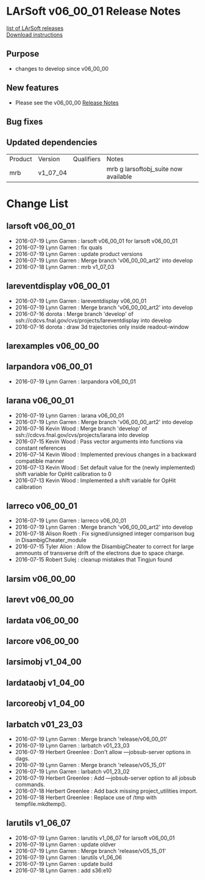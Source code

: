 # LArSoft v06_00_01 Release Notes



[list of LArSoft releases](LArSoft_release_list)  
[Download instructions](https://scisoft.fnal.gov/scisoft/bundles/larsoft/v06_00_01/larsoft-v06_00_01.html)

## Purpose

-   changes to develop since v06_00_00

## New features

-   Please see the v06_00_00 [Release Notes](ReleaseNotes060000)

## Bug fixes

## Updated dependencies

|         |          |            |                                      |
|---------|----------|------------|--------------------------------------|
| Product | Version  | Qualifiers | Notes                                |
| mrb     | v1_07_04 |            | mrb g larsoftobj_suite now available |

# Change List

## larsoft v06_00_01

-   2016-07-19 Lynn Garren : larsoft v06_00_01 for larsoft v06_00_01
-   2016-07-19 Lynn Garren : fix quals
-   2016-07-19 Lynn Garren : update product versions
-   2016-07-19 Lynn Garren : Merge branch 'v06_00_00_art2' into develop
-   2016-07-18 Lynn Garren : mrb v1_07_03

## lareventdisplay v06_00_01

-   2016-07-19 Lynn Garren : lareventdisplay v06_00_01
-   2016-07-19 Lynn Garren : Merge branch 'v06_00_00_art2' into develop
-   2016-07-16 dorota : Merge branch 'develop' of ssh://cdcvs.fnal.gov/cvs/projects/lareventdisplay into develop
-   2016-07-16 dorota : draw 3d trajectories only inside readout-window

## larexamples v06_00_00

## larpandora v06_00_01

-   2016-07-19 Lynn Garren : larpandora v06_00_01

## larana v06_00_01

-   2016-07-19 Lynn Garren : larana v06_00_01
-   2016-07-19 Lynn Garren : Merge branch 'v06_00_00_art2' into develop
-   2016-07-16 Kevin Wood : Merge branch 'develop' of ssh://cdcvs.fnal.gov/cvs/projects/larana into develop
-   2016-07-15 Kevin Wood : Pass vector arguments into functions via constant references
-   2016-07-14 Kevin Wood : Implemented previous changes in a backward compatible manner
-   2016-07-13 Kevin Wood : Set default value for the (newly implemented) shift variable for OpHit calibration to 0
-   2016-07-13 Kevin Wood : Implemented a shift variable for OpHit calibration

## larreco v06_00_01

-   2016-07-19 Lynn Garren : larreco v06_00_01
-   2016-07-19 Lynn Garren : Merge branch 'v06_00_00_art2' into develop
-   2016-07-18 Alison Roeth : Fix signed/unsigned integer comparison bug in DisambigCheater_module
-   2016-07-15 Tyler Alion : Allow the DisambigCheater to correct for large ammounts of transverse drift of the electrons due to space charge.
-   2016-07-15 Robert Sulej : cleanup mistakes that Tingjun found

## larsim v06_00_00

## larevt v06_00_00

## lardata v06_00_00

## larcore v06_00_00

## larsimobj v1_04_00

## lardataobj v1_04_00

## larcoreobj v1_04_00

## larbatch v01_23_03

-   2016-07-19 Lynn Garren : Merge branch 'release/v06_00_01'
-   2016-07-19 Lynn Garren : larbatch v01_23_03
-   2016-07-19 Herbert Greenlee : Don't allow —jobsub-server options in dags.
-   2016-07-19 Lynn Garren : Merge branch 'release/v05_15_01'
-   2016-07-19 Lynn Garren : larbatch v01_23_02
-   2016-07-19 Herbert Greenlee : Add —jobsub-server option to all jobsub commands.
-   2016-07-18 Herbert Greenlee : Add back missing project_utilities import.
-   2016-07-18 Herbert Greenlee : Replace use of /tmp with tempfile.mkdtemp().

## larutils v1_06_07

-   2016-07-19 Lynn Garren : larutils v1_06_07 for larsoft v06_00_01
-   2016-07-19 Lynn Garren : update oldver
-   2016-07-19 Lynn Garren : Merge branch 'release/v05_15_01'
-   2016-07-19 Lynn Garren : larutils v1_06_06
-   2016-07-19 Lynn Garren : update build
-   2016-07-18 Lynn Garren : add s36:e10
